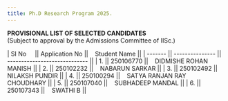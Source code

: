 ```yaml
---
title: Ph.D Research Program 2025.
---
```


<b>
PROVISIONAL LIST OF SELECTED CANDIDATES
</b><br>
(Subject to approval by the Admissions Committee of IISc.)
<br>

| SI No &nbsp;&nbsp;&nbsp;   || Application No ||&nbsp;&nbsp;&nbsp; Student Name               ||
| ------- || --------------- || ----------------------------- ||
| 1.      || 250106770       ||&nbsp;&nbsp;&nbsp; DIDMISHE ROHAN MANISH      ||
| 2.      || 250102232       ||&nbsp;&nbsp;&nbsp; NABARUN SARKAR              ||
| 3.      || 250102492       ||&nbsp;&nbsp;&nbsp; NILAKSH PUNDIR              ||
| 4.      || 250100294       ||&nbsp;&nbsp;&nbsp; SATYA RANJAN RAY CHOUDHARY ||
| 5.      || 250107040       ||&nbsp;&nbsp;&nbsp; SUBHADEEP MANDAL           ||
| 6.      || 250107343       ||&nbsp;&nbsp;&nbsp; SWATHI B                   ||

<br><br>

